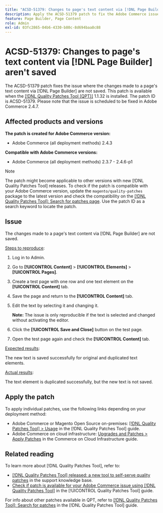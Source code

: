 ```yaml
---
title: "ACSD-51379: Changes to page's text content via [!DNL Page Builder] aren't saved"
description: Apply the ACSD-51379 patch to fix the Adobe Commerce issue where the changes made to a page's text content via [!DNL Page Builder] are not saved.
feature: Page Builder, Page Content
role: Admin
exl-id: 03fc2865-04b6-4330-b80c-8d694baa8c88
---
```

# ACSD-51379: Changes to page's text content via [!DNL Page Builder] aren't saved

The ACSD-51379 patch fixes the issue where the changes made to a page's text content via [!DNL Page Builder] are not saved. This patch is available when the [[!DNL Quality Patches Tool (QPT)]](https://experienceleague.adobe.com/en/docs/commerce-operations/tools/quality-patches-tool/quality-patches-tool-to-self-serve-quality-patches) 1.1.32 is installed. The patch ID is ACSD-51379. Please note that the issue is scheduled to be fixed in Adobe Commerce 2.4.7. 

## Affected products and versions

**The patch is created for Adobe Commerce version:**

* Adobe Commerce (all deployment methods) 2.4.3

**Compatible with Adobe Commerce versions:**

* Adobe Commerce (all deployment methods) 2.3.7 - 2.4.6-p1

>[!NOTE]
>
>The patch might become applicable to other versions with new [!DNL Quality Patches Tool] releases. To check if the patch is compatible with your Adobe Commerce version, update the `magento/quality-patches` package to the latest version and check the compatibility on the [[!DNL Quality Patches Tool]: Search for patches page](https://experienceleague.adobe.com/tools/commerce-quality-patches/index.html). Use the patch ID as a search keyword to locate the patch.

## Issue

The changes made to a page's text content via [!DNL Page Builder] are not saved.

<u>Steps to reproduce</u>:

1. Log in to Admin.
1. Go to **[!UICONTROL Content]** > **[!UICONTROL Elements]** > **[!UICONTROL Pages]**.
1. Create a test page with one row and one text element on the **[!UICONTROL Content]** tab.
1. Save the page and return to the **[!UICONTROL Content]** tab.
1. Edit the text by selecting it and changing it.

    **Note:** The issue is only reproducible if the text is selected and changed without activating the editor.

1. Click the **[!UICONTROL Save and Close]** button on the test page.
1. Open the test page again and check the **[!UICONTROL Content]** tab.

<u>Expected results</u>:

The new text is saved successfully for original and duplicated text elements.

<u>Actual results</u>:

The text element is duplicated successfully, but the new text is not saved.

## Apply the patch

To apply individual patches, use the following links depending on your deployment method:

* Adobe Commerce or Magento Open Source on-premises: [[!DNL Quality Patches Tool] > Usage](/help/tools/quality-patches-tool/usage.md) in the [!DNL Quality Patches Tool] guide.
* Adobe Commerce on cloud infrastructure: [Upgrades and Patches > Apply Patches](https://experienceleague.adobe.com/docs/commerce-cloud-service/user-guide/develop/upgrade/apply-patches.html) in the Commerce on Cloud Infrastructure guide.

## Related reading

To learn more about [!DNL Quality Patches Tool], refer to:

* [[!DNL Quality Patches Tool] released: a new tool to self-serve quality patches](https://experienceleague.adobe.com/en/docs/commerce-operations/tools/quality-patches-tool/quality-patches-tool-to-self-serve-quality-patches) in the support knowledge base.
* [Check if patch is available for your Adobe Commerce issue using [!DNL Quality Patches Tool]](/help/tools/quality-patches-tool/patches-available-in-qpt/check-patch-for-magento-issue-with-magento-quality-patches.md) in the [!UICONTROL Quality Patches Tool] guide.


For info about other patches available in QPT, refer to [[!DNL Quality Patches Tool]: Search for patches](https://experienceleague.adobe.com/tools/commerce-quality-patches/index.html) in the [!DNL Quality Patches Tool] guide.
